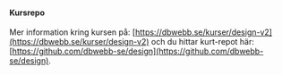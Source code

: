 #### Kursrepo

Mer information kring kursen på: [https://dbwebb.se/kurser/design-v2](https://dbwebb.se/kurser/design-v2) och du hittar kurt-repot här: [https://github.com/dbwebb-se/design](https://github.com/dbwebb-se/design).
